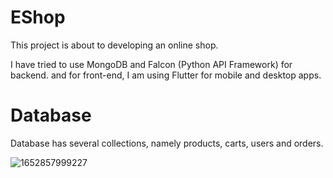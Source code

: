 # EShop
This project is about to developing an online shop.

I have tried to use MongoDB and Falcon (Python API Framework) for backend.
and for front-end, I am using Flutter for mobile and desktop apps.

# Database
Database has several collections, namely products, carts, users and orders.

![1652857999227](https://user-images.githubusercontent.com/58491712/168982277-9cbad50c-10e9-4a60-97ca-b7f3f2769925.jpg)

